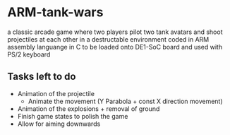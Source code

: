 # ARM-tank-wars

a classic arcade game where two players pilot two tank avatars and shoot projectiles at each other in a destructable environment
coded in ARM assembly languange in C
to be loaded onto DE1-SoC board and used with PS/2 keyboard

## Tasks left to do

- Animation of the projectile
  - Animate the movement (Y Parabola + const X direction movement)
- Animation of the explosions + removal of ground
- Finish game states to polish the game
- Allow for aiming downwards
